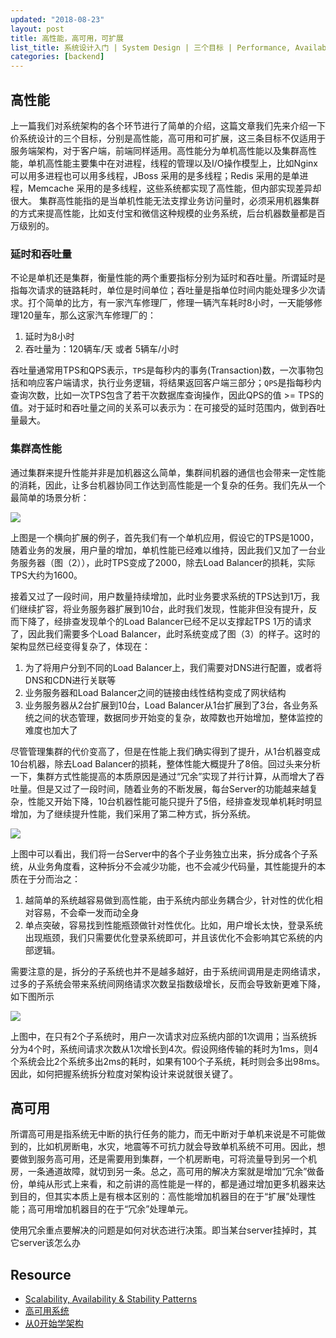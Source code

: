 ```yaml
---
updated: "2018-08-23"
layout: post
title: 高性能，高可用，可扩展
list_title: 系统设计入门 | System Design | 三个目标 | Performance, Availability and Scalibilty
categories: [backend]
---
```


## 高性能

上一篇我们对系统架构的各个环节进行了简单的介绍，这篇文章我们先来介绍一下价系统设计的三个目标，分别是高性能，高可用和可扩展，这三条目标不仅适用于服务端架构，对于客户端，前端同样适用。高性能分为单机高性能以及集群高性能，单机高性能主要集中在对进程，线程的管理以及I/O操作模型上，比如Nginx可以用多进程也可以用多线程，JBoss 采用的是多线程；Redis 采用的是单进程，Memcache 采用的是多线程，这些系统都实现了高性能，但内部实现差异却很大。 集群高性能指的是当单机性能无法支撑业务访问量时，必须采用机器集群的方式来提高性能，比如支付宝和微信这种规模的业务系统，后台机器数量都是百万级别的。

### 延时和吞吐量

不论是单机还是集群，衡量性能的两个重要指标分别为延时和吞吐量。所谓延时是指每次请求的链路耗时，单位是时间单位；吞吐量是指单位时间内能处理多少次请求。打个简单的比方，有一家汽车修理厂，修理一辆汽车耗时8小时，一天能够修理120量车，那么这家汽车修理厂的：

1. 延时为8小时
2. 吞吐量为：120辆车/天 或者 5辆车/小时

吞吐量通常用TPS和QPS表示，`TPS`是每秒内的事务(Transaction)数，一次事物包括和响应客户端请求，执行业务逻辑，将结果返回客户端三部分；`QPS`是指每秒内查询次数，比如一次TPS包含了若干次数据库查询操作，因此QPS的值 >= TPS的值。对于延时和吞吐量之间的关系可以表示为：在可接受的延时范围内，做到吞吐量最大。

### 集群高性能

通过集群来提升性能并非是加机器这么简单，集群间机器的通信也会带来一定性能的消耗，因此，让多台机器协同工作达到高性能是一个复杂的任务。我们先从一个最简单的场景分析：

<img src="{{site.baseurl}}/assets/images/2016/05/sd-2-1.png">

上图是一个横向扩展的例子，首先我们有一个单机应用，假设它的TPS是1000，随着业务的发展，用户量的增加，单机性能已经难以维持，因此我们又加了一台业务服务器（图（2）），此时TPS变成了2000，除去Load Balancer的损耗，实际TPS大约为1600。

接着又过了一段时间，用户数量持续增加，此时业务要求系统的TPS达到1万，我们继续扩容，将业务服务器扩展到10台，此时我们发现，性能非但没有提升，反而下降了，经排查发现单个的Load Balancer已经不足以支撑起TPS 1万的请求了，因此我们需要多个Load Balancer，此时系统变成了图（3）的样子。这时的架构显然已经变得复杂了，体现在：

1. 为了将用户分到不同的Load Balancer上，我们需要对DNS进行配置，或者将DNS和CDN进行关联等
2. 业务服务器和Load Balancer之间的链接由线性结构变成了网状结构
3. 业务服务器从2台扩展到10台，Load Balancer从1台扩展到了3台，各业务系统之间的状态管理，数据同步开始变的复杂，故障数也开始增加，整体监控的难度也加大了

尽管管理集群的代价变高了，但是在性能上我们确实得到了提升，从1台机器变成10台机器，除去Load Balancer的损耗，整体性能大概提升了8倍。回过头来分析一下，集群方式性能提高的本质原因是通过“冗余”实现了并行计算，从而增大了吞吐量。但是又过了一段时间，随着业务的不断发展，每台Server的功能越来越复杂，性能又开始下降，10台机器性能可能只提升了5倍，经排查发现单机耗时明显增加，为了继续提升性能，我们采用了第二种方式，拆分系统。

<img src="{{site.baseurl}}/assets/images/2016/05/sd-2-2.png">

上图中可以看出，我们将一台Server中的各个子业务独立出来，拆分成各个子系统，从业务角度看，这种拆分不会减少功能，也不会减少代码量，其性能提升的本质在于分而治之：

1. 越简单的系统越容易做到高性能，由于系统内部业务耦合少，针对性的优化相对容易，不会牵一发而动全身
2. 单点突破，容易找到性能瓶颈做针对性优化。比如，用户增长太快，登录系统出现瓶颈，我们只需要优化登录系统即可，并且该优化不会影响其它系统的内部逻辑。

需要注意的是，拆分的子系统也并不是越多越好，由于系统间调用是走网络请求，过多的子系统会带来系统间网络请求次数呈指数级增长，反而会导致新更难下降，如下图所示

<img src="{{site.baseurl}}/assets/images/2016/05/sd-2-3.png">

上图中，在只有2个子系统时，用户一次请求对应系统内部的1次调用；当系统拆分为4个时，系统间请求次数从1次增长到4次。假设网络传输的耗时为1ms，则4个系统会比2个系统多出2ms的耗时，如果有100个子系统，耗时则会多出98ms。因此，如何把握系统拆分粒度对架构设计来说就很关键了。

## 高可用

所谓高可用是指系统无中断的执行任务的能力，而无中断对于单机来说是不可能做到的，比如机房断电，水灾，地震等不可抗力就会导致单机系统不可用。因此，想要做到服务高可用，还是需要用到集群，一个机房断电，可将流量导到另一个机房，一条通道故障，就切到另一条。总之，高可用的解决方案就是增加“冗余”做备份，单纯从形式上来看，和之前讲的高性能是一样的，都是通过增加更多机器来达到目的，但其实本质上是有根本区别的：高性能增加机器目的在于“扩展”处理性能；高可用增加机器目的在于“冗余”处理单元。

使用冗余重点要解决的问题是如何对状态进行决策。即当某台server挂掉时，其它server该怎么办

## Resource

- [Scalability, Availability & Stability Patterns](https://www.slideshare.net/jboner/scalability-availability-stability-patterns/)
- [高可用系统](https://coolshell.cn/articles/17459.html)
- [从0开始学架构]()